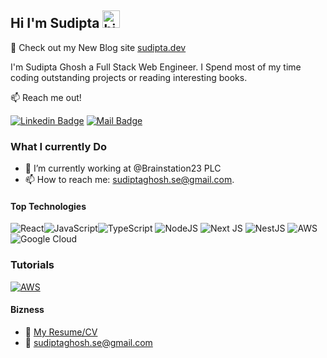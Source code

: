 ## Hi I'm Sudipta <img src="https://user-images.githubusercontent.com/1303154/88677602-1635ba80-d120-11ea-84d8-d263ba5fc3c0.gif" width="28px" height="28px" alt="hi">

🚀 Check out my New Blog site [sudipta.dev](https://sudipta.dev)

I'm Sudipta Ghosh a Full Stack Web Engineer. I Spend most of my time coding outstanding projects or reading interesting books.

:mailbox: Reach me out!

<!-- [![Twitter Badge](https://img.shields.io/badge/-@Ipenywis-1ca0f1?style=flat&labelColor=1ca0f1&logo=twitter&logoColor=white&link=https://twitter.com/Ipenywis)](https://twitter.com/Ipenywis)  -->
<!-- [![Mail Badge](https://img.shields.io/badge/-CoderOne-e74c3c?style=flat&labelColor=e74c3c&logo=youtube&logoColor=white)](https://youtube.com/coderone) -->

[![Linkedin Badge](https://img.shields.io/badge/-Sudipta-0e76a8?style=flat&labelColor=0e76a8&logo=linkedin&logoColor=white)](https://www.linkedin.com/in/ghosh-sudipta/) [![Mail Badge](https://img.shields.io/badge/-Sudipta-c0392b?style=flat&labelColor=c0392b&logo=gmail&logoColor=white)](mailto:sudiptaghosh.se@gmail.com)

 <!-- [![Mail Badge](https://img.shields.io/badge/-@islempenywis-e84393?style=flat&labelColor=e84393&logo=instagram&logoColor=white)](https://instagram.com/islempenywis)  -->

<!-- ### CoderOne Newsletter
Join the bi-weekly Newsletter among thousands of other developers and stay in the loop with Web Development, React, Security, Software Engineering, Jobs, AI, Professional Courses and a lot more.

👉 [Join Here](https://sudipta.dev/join-newsletter/) -->

<!-- TODO: Add last video link -->

### What I currently Do

- 🔭 I’m currently working at @Brainstation23 PLC
  <!-- - :computer: Most used line of code `git commit -m "Initial Commit" -->
  <!-- - 🤔 I’m looking for help with Outstanding Video ideas. -->
- 📫 How to reach me: sudiptaghosh.se@gmail.com.
  <!-- - 😄 Pronouns: CoderOne, Ipenywis, islempenywis. -->
  <!-- - ⚡ Fun fact: I play games and go to the GYM very often. -->

#### Top Technologies

<!-- TODO: Make technologies links takes you to repositories -->

![React](https://img.shields.io/badge/react-%2320232a.svg?style=for-the-badge&logo=react&logoColor=%2361DAFB)![JavaScript](https://img.shields.io/badge/javascript-%23323330.svg?style=for-the-badge&logo=javascript&logoColor=%23F7DF1E)![TypeScript](https://img.shields.io/badge/typescript-%23007ACC.svg?style=for-the-badge&logo=typescript&logoColor=white) ![NodeJS](https://img.shields.io/badge/node.js-6DA55F?style=for-the-badge&logo=node.js&logoColor=white) ![Next JS](https://img.shields.io/badge/Next-black?style=for-the-badge&logo=next.js&logoColor=white) ![NestJS](https://img.shields.io/badge/nestjs-%23E0234E.svg?style=for-the-badge&logo=nestjs&logoColor=white) ![AWS](https://img.shields.io/badge/AWS-%23FF9900.svg?style=for-the-badge&logo=amazon-aws&logoColor=white) ![Google Cloud](https://img.shields.io/badge/GoogleCloud-%234285F4.svg?style=for-the-badge&logo=google-cloud&logoColor=white)

### Tutorials

[![AWS](https://img.shields.io/badge/AWS-%23FF9900.svg?style=for-the-badge&logo=amazon-aws&logoColor=white)](https://bohubrihi.com/track/full-stack-web-development)

#### Bizness

- :paperclip: [My Resume/CV](https://github.com/uaday/uaday/blob/57bd6a929b8e9b392fddcd9908bc4904bc5973c9/resumes/Sudipta%20Ghosh%20Resume.pdf)
- :email: sudiptaghosh.se@gmail.com

<!-- #### Profile Visits

![visitors](https://visitor-badge.glitch.me/badge?page_id=ipenywis.ipenywis) -->

<!-- <details> -->
<!-- <summary>
  More stuff about me
</summary> -->

<!-- <br >

I love sharing knowledge and putting tutorials, courses and posts together for helping other developers, and tjat's why CoderOne Youtube Channel exists! -->

<!-- #### What is CoderOne? -->

<!-- CoderOne is a youtube channel for learning Web/Mobile development, coding and design. Including new technologies and frameworks and anything really related to development world. -->

<!-- #### Coding Stats -->

<!--START_SECTION:waka-->
<!-- ```text
TypeScript   15 hrs 41 mins  ████████████████████▓░░░░   82.29 %
HTML         1 hr 50 mins    ██▒░░░░░░░░░░░░░░░░░░░░░░   09.61 %
Markdown     1 hr 27 mins    ██░░░░░░░░░░░░░░░░░░░░░░░   07.63 %
Other        2 mins          ░░░░░░░░░░░░░░░░░░░░░░░░░   00.25 %
YAML         2 mins          ░░░░░░░░░░░░░░░░░░░░░░░░░   00.19 %
``` -->
<!--END_SECTION:waka-->

<!-- #### Github Stats -->

<!-- ![Ipenywis's github stats](https://github-readme-stats.vercel.app/api?username=ipenywis&count_private=true&theme=tokyonight&hide=contribs,prs)

</details> -->

<!-- [reactplaylist]: https://www.youtube.com/watch?v=KxXXEL-k47Y&list=PLvXDmnBbOF7RnYiZvDwl2Pzcs2kfi10wd
[vscodetutorial]: https://www.youtube.com/watch?v=Bkie2ai8qeE&t=8s
[htmltutorial]: https://www.youtube.com/watch?v=VK6MXVxOsws&t=27s
[javascripttutorial]: https://www.youtube.com/watch?v=D-LHKvmX37E -->
